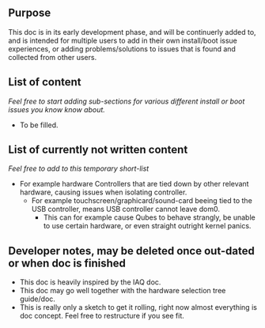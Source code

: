 
## Purpose ##
This doc is in its early development phase, and will be continuerly added to, and is intended for 
multiple users to add in their own install/boot issue experiences, or adding 
problems/solutions to issues that is found and collected from other users.


## List of content ##
_Feel free to start adding sub-sections for various different install or boot issues you know know about._
- To be filled.


## List of currently not written content ##
_Feel free to add to this temporary short-list_
- For example hardware Controllers that are tied down by other relevant hardware, causing issues when isolating controller.
  - For example touchscreen/graphicard/sound-card beeing tied to the USB controller, means USB controller cannot leave dom0.
    - This can for example cause Qubes to behave strangly, be unable to use certain hardware, or even straight outright kernel panics. 
  



## Developer notes, may be deleted once out-dated or when doc is finished ##
- This doc is heavily inspired by the IAQ doc.
- This doc may go well together with the hardware selection tree guide/doc.
- This is really only a sketch to get it rolling, right now almost everything is doc concept. Feel free 
to restructure if you see fit.

